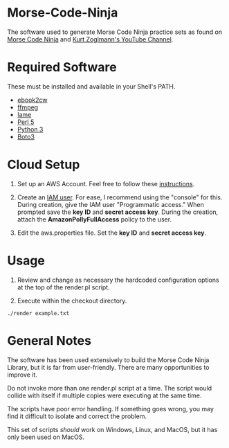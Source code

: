 # Morse-Code-Ninja
The software used to generate Morse Code Ninja practice sets as found on 
[Morse Code Ninja](https://morsecode.ninja/practice/index.html) and 
[Kurt Zoglmann's YouTube Channel](https://www.youtube.com/channel/UCXrTMfMEhkC9rVyQNU5aZlA).

# Required Software
These must be installed and available in your Shell's PATH.
* [ebook2cw](https://fkurz.net/ham/ebook2cw.html)
* [ffmpeg](https://ffmpeg.org)
* [lame](https://ffmpeg.org)
* [Perl 5](https://www.perl.org)
* [Python 3](https://www.python.org)
* [Boto3](https://aws.amazon.com/sdk-for-python/)

# Cloud Setup
1. Set up an AWS Account. Feel free to follow these 
[instructions](https://aws.amazon.com/premiumsupport/knowledge-center/create-and-activate-aws-account/).

2. Create an [IAM user](https://docs.aws.amazon.com/IAM/latest/UserGuide/id_users_create.html). 
For ease, I recommend using the "console" for this. During creation, give 
the IAM user "Programmatic access." When prompted save the **key ID** and **secret access key**.
During the creation, attach the **AmazonPollyFullAccess** policy to the user.
   
3. Edit the aws.properties file. Set the **key ID** and **secret access key**.


# Usage

1. Review and change as necessary the hardcoded configuration options at the top of the render.pl script.

2. Execute within the checkout directory.
```
./render example.txt
```

# General Notes
The software has been used extensively to build the Morse Code Ninja Library,
but it is far from user-friendly. There are many opportunities to improve it.

Do not invoke more than one render.pl script at a time. The script would collide with itself if
multiple copies were executing at the same time.

The scripts have poor error handling. If something goes wrong, you may find it 
difficult to isolate and correct the problem.

This set of scripts _should_ work on Windows, Linux, and MacOS, but it has only 
been used on MacOS.